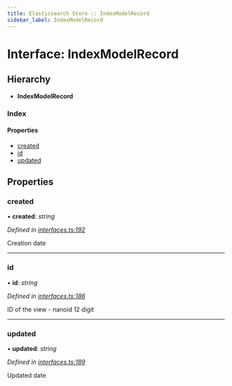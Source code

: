 ```yaml
---
title: Elasticsearch Store :: IndexModelRecord
sidebar_label: IndexModelRecord
---
```


# Interface: IndexModelRecord

## Hierarchy

* **IndexModelRecord**

### Index

#### Properties

* [created](indexmodelrecord.md#created)
* [id](indexmodelrecord.md#id)
* [updated](indexmodelrecord.md#updated)

## Properties

###  created

• **created**: *string*

*Defined in [interfaces.ts:192](https://github.com/terascope/teraslice/blob/e7b0edd3/packages/elasticsearch-store/src/interfaces.ts#L192)*

Creation date

___

###  id

• **id**: *string*

*Defined in [interfaces.ts:186](https://github.com/terascope/teraslice/blob/e7b0edd3/packages/elasticsearch-store/src/interfaces.ts#L186)*

ID of the view - nanoid 12 digit

___

###  updated

• **updated**: *string*

*Defined in [interfaces.ts:189](https://github.com/terascope/teraslice/blob/e7b0edd3/packages/elasticsearch-store/src/interfaces.ts#L189)*

Updated date
